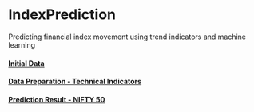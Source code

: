 # IndexPrediction
Predicting financial index movement using trend indicators and machine learning

#### [Initial Data](http://heptadecane.xyz/static/IndexPrediction/Notebook01.html)
#### [Data Preparation - Technical Indicators](http://heptadecane.xyz/static/IndexPrediction/Notebook02.html)
#### [Prediction Result - NIFTY 50](http://heptadecane.xyz/static/IndexPrediction/notebook_nsei.html)
